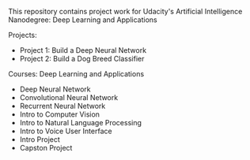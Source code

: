 This repository contains project work for Udacity's Artificial Intelligence Nanodegree: Deep Learning and Applications

Projects:
- Project 1: Build a Deep Neural Network
- Project 2: Build a Dog Breed Classifier

Courses: Deep Learning and Applications
- Deep Neural Network
- Convolutional Neural Network
- Recurrent Neural Network
- Intro to Computer Vision
- Intro to Natural Language Processing
- Intro to Voice User Interface
- Intro Project
- Capston Project
